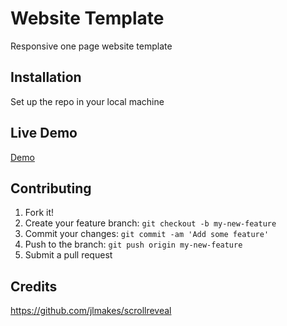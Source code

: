 # Website Template

Responsive one page website template

## Installation

Set up the repo in your local machine

## Live Demo

[Demo](https://marouaneabra.github.io/website-template)

## Contributing

1. Fork it!
2. Create your feature branch: `git checkout -b my-new-feature`
3. Commit your changes: `git commit -am 'Add some feature'`
4. Push to the branch: `git push origin my-new-feature`
5. Submit a pull request

## Credits

https://github.com/jlmakes/scrollreveal
